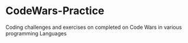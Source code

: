 # CodeWars-Practice
Coding challenges and exercises on completed on Code Wars in various programming Languages
